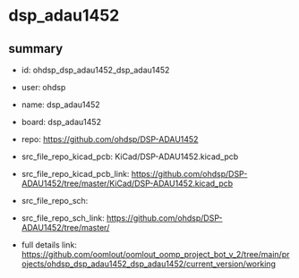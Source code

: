 # dsp_adau1452
 
## summary 
* id: ohdsp_dsp_adau1452_dsp_adau1452
* user: ohdsp
* name: dsp_adau1452
* board: dsp_adau1452
* repo: https://github.com/ohdsp/DSP-ADAU1452
* src_file_repo_kicad_pcb: KiCad/DSP-ADAU1452.kicad_pcb
* src_file_repo_kicad_pcb_link: https://github.com/ohdsp/DSP-ADAU1452/tree/master/KiCad/DSP-ADAU1452.kicad_pcb


* src_file_repo_sch: 
* src_file_repo_sch_link: https://github.com/ohdsp/DSP-ADAU1452/tree/master/
* full details link: https://github.com/oomlout/oomlout_oomp_project_bot_v_2/tree/main/projects/ohdsp_dsp_adau1452_dsp_adau1452/current_version/working  







